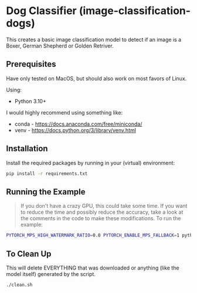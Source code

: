 # Dog Classifier (image-classification-dogs)

This creates a basic image classification model to detect if an image is a Boxer, German Shepherd or Golden Retriver.

## Prerequisites

Have only tested on MacOS, but should also work on most favors of Linux.

Using:

- Python 3.10+

I would highly recommend using something like:

- conda - <https://docs.anaconda.com/free/miniconda/>
- venv - <https://docs.python.org/3/library/venv.html>


## Installation

Install the required packages by running in your (virtual) environment:

```bash
pip install -r requirements.txt
```

## Running the Example

> If you don't have a crazy GPU, this could take some time. If you want to reduce the time and possibly reduce the accuracy, take a look at the comments in the code to make these modifications.
To run the example:

```bash
PYTORCH_MPS_HIGH_WATERMARK_RATIO=0.0 PYTORCH_ENABLE_MPS_FALLBACK=1 python main.py
```

## To Clean Up

This will delete EVERYTHING that was downloaded or anything (like the model itself) generated by the script.

```bash
./clean.sh
```
